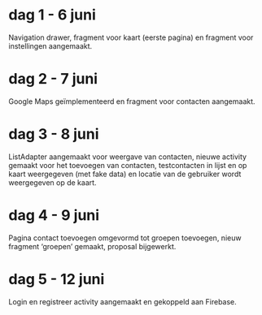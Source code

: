 # dag 1 - 6 juni
Navigation drawer, fragment voor kaart (eerste pagina) en fragment voor instellingen aangemaakt.
 
# dag 2 - 7 juni
Google Maps geïmplementeerd en fragment voor contacten aangemaakt.
 
# dag 3 - 8 juni
ListAdapter aangemaakt voor weergave van contacten, nieuwe activity gemaakt voor het toevoegen van contacten, testcontacten in lijst en op kaart weergegeven (met fake data) en locatie van de gebruiker wordt weergegeven op de kaart.

# dag 4 - 9 juni
Pagina contact toevoegen omgevormd tot groepen toevoegen, nieuw fragment ‘groepen’ gemaakt, proposal bijgewerkt.
 
# dag 5 - 12 juni
Login en registreer activity aangemaakt en gekoppeld aan Firebase.
